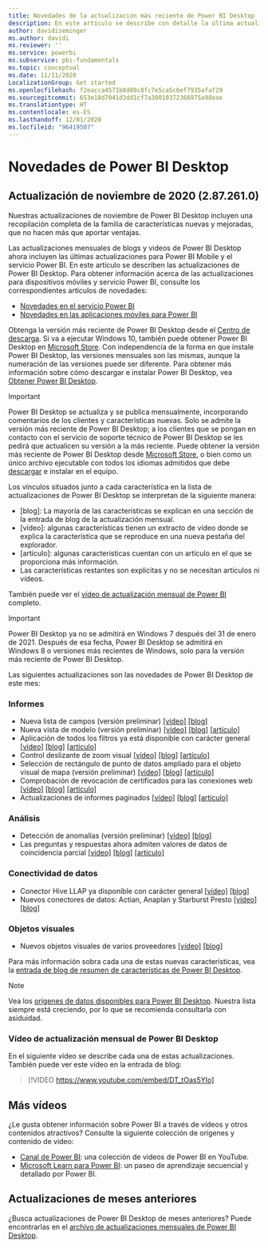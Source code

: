 ```yaml
---
title: Novedades de la actualización más reciente de Power BI Desktop
description: En este artículo se describe con detalle la última actualización mensual de Power BI Desktop.
author: davidiseminger
ms.author: davidi
ms.reviewer: ''
ms.service: powerbi
ms.subservice: pbi-fundamentals
ms.topic: conceptual
ms.date: 11/11/2020
LocalizationGroup: Get started
ms.openlocfilehash: f2eacca4571b8d00c8fc7e5ca5c6ef7935afaf29
ms.sourcegitcommit: 653e18d7041d3dd1cf7a38010372366975a98eae
ms.translationtype: HT
ms.contentlocale: es-ES
ms.lasthandoff: 12/01/2020
ms.locfileid: "96419507"
---
```

# <a name="whats-new-in-power-bi-desktop"></a>Novedades de Power BI Desktop

## <a name="november-2020-update-2872610"></a>Actualización de noviembre de 2020 (2.87.261.0)

Nuestras actualizaciones de noviembre de Power BI Desktop incluyen una recopilación completa de la familia de características nuevas y mejoradas, que no hacen más que aportar ventajas. 

Las actualizaciones mensuales de blogs y videos de Power BI Desktop ahora incluyen las últimas actualizaciones para Power BI Mobile y el servicio Power BI. En este artículo se describen las actualizaciones de Power BI Desktop. Para obtener información acerca de las actualizaciones para dispositivos móviles y servicio Power BI, consulte los correspondientes artículos de novedades:

* [Novedades en el servicio Power BI](service-whats-new.md)
* [Novedades en las aplicaciones móviles para Power BI](../consumer/mobile/mobile-whats-new-in-the-mobile-apps.md)

Obtenga la versión más reciente de Power BI Desktop desde el [Centro de descarga](https://www.microsoft.com/download/details.aspx?id=58494). Si va a ejecutar Windows 10, también puede obtener Power BI Desktop en [Microsoft Store](https://aka.ms/pbidesktopstore). Con independencia de la forma en que instale Power BI Desktop, las versiones mensuales son las mismas, aunque la numeración de las versiones puede ser diferente. Para obtener más información sobre cómo descargar e instalar Power BI Desktop, vea [Obtener Power BI Desktop](desktop-get-the-desktop.md). 

> [!IMPORTANT]
> Power BI Desktop se actualiza y se publica mensualmente, incorporando comentarios de los clientes y características nuevas. Solo se admite la versión más reciente de Power BI Desktop; a los clientes que se pongan en contacto con el servicio de soporte técnico de Power BI Desktop se les pedirá que actualicen su versión a la más reciente. Puede obtener la versión más reciente de Power BI Desktop desde [Microsoft Store](https://aka.ms/pbidesktopstore), o bien como un único archivo ejecutable con todos los idiomas admitidos que debe [descargar](https://www.microsoft.com/download/details.aspx?id=58494) e instalar en el equipo.

Los vínculos situados junto a cada característica en la lista de actualizaciones de Power BI Desktop se interpretan de la siguiente manera:

* \[blog\]: La mayoría de las características se explican en una sección de la entrada de blog de la actualización mensual.
* \[vídeo\]: algunas características tienen un extracto de vídeo donde se explica la característica que se reproduce en una nueva pestaña del explorador.
* \[artículo\]: algunas características cuentan con un artículo en el que se proporciona más información.
* Las características restantes son explícitas y no se necesitan artículos ni vídeos.

También puede ver el [vídeo de actualización mensual de Power BI](#power-bi-desktop-monthly-update-video) completo.

> [!IMPORTANT]
> Power BI Desktop ya no se admitirá en Windows 7 después del 31 de enero de 2021. Después de esa fecha, Power BI Desktop se admitirá en Windows 8 o versiones más recientes de Windows, solo para la versión más reciente de Power BI Desktop. 

Las siguientes actualizaciones son las novedades de Power BI Desktop de este mes:


### <a name="reporting"></a>Informes
* Nueva lista de campos (versión preliminar) [[vídeo]](https://youtu.be/DT_tOas5YIo?t=15) [[blog]](https://powerbi.microsoft.com/blog/power-bi-november-2020-feature-summary/#_Toc55467053) 
* Nueva vista de modelo (versión preliminar) [[vídeo]](https://youtu.be/DT_tOas5YIo?t=61) [[blog]](https://powerbi.microsoft.com/blog/power-bi-november-2020-feature-summary/#_Toc55467054) [[artículo]](../create-reports/power-bi-personalize-visuals.md)
* Aplicación de todos los filtros ya está disponible con carácter general [[vídeo]](https://youtu.be/DT_tOas5YIo?t=98) [[blog]](https://powerbi.microsoft.com/blog/power-bi-november-2020-feature-summary/#_Toc55467055) [[artículo]](../create-reports/desktop-multi-select.md#select-multiple-elements-using-rectangle-select-preview)
* Control deslizante de zoom visual [[vídeo]](https://youtu.be/DT_tOas5YIo?t=160) [[blog]](https://powerbi.microsoft.com/blog/power-bi-november-2020-feature-summary/#_Toc55467056) [[artículo]](../create-reports/desktop-multi-select.md#select-multiple-elements-using-rectangle-select-preview)
* Selección de rectángulo de punto de datos ampliado para el objeto visual de mapa (versión preliminar) [[vídeo]](https://youtu.be/DT_tOas5YIo?t=185) [[blog]](https://powerbi.microsoft.com/blog/power-bi-november-2020-feature-summary/#_Toc55467057) [[artículo]](../create-reports/desktop-multi-select.md#select-multiple-elements-using-rectangle-select-preview)
* Comprobación de revocación de certificados para las conexiones web [[vídeo]](https://youtu.be/DT_tOas5YIo?t=292) [[blog]](https://powerbi.microsoft.com/blog/power-bi-november-2020-feature-summary/#_Toc55467058) [[artículo]](../create-reports/desktop-multi-select.md#select-multiple-elements-using-rectangle-select-preview)
* Actualizaciones de informes paginados [[vídeo]](https://youtu.be/DT_tOas5YIo?t=292) [[blog]](https://powerbi.microsoft.com/blog/power-bi-november-2020-feature-summary/#_Toc55467059) [[artículo]](../create-reports/desktop-multi-select.md#select-multiple-elements-using-rectangle-select-preview)

### <a name="analytics"></a>Análisis
* Detección de anomalías (versión preliminar) [[vídeo]](https://youtu.be/DT_tOas5YIo?t=199) [[blog]](https://powerbi.microsoft.com/blog/power-bi-november-2020-feature-summary/#_Toc55467061) 
* Las preguntas y respuestas ahora admiten valores de datos de coincidencia parcial [[vídeo]](https://youtu.be/DT_tOas5YIo?t=438) [[blog]](https://powerbi.microsoft.com/blog/power-bi-november-2020-feature-summary/#_Toc55467062) [[artículo]](../create-reports/desktop-multi-select.md#select-multiple-elements-using-rectangle-select-preview)

### <a name="data-connectivity"></a>Conectividad de datos
* Conector Hive LLAP ya disponible con carácter general [[vídeo]](https://youtu.be/DT_tOas5YIo?t=461) [[blog]](https://powerbi.microsoft.com/blog/power-bi-november-2020-feature-summary/#_Toc55467064)
* Nuevos conectores de datos: Actian, Anaplan y Starburst Presto [[vídeo]](https://youtu.be/DT_tOas5YIo?t=487) [[blog]](https://powerbi.microsoft.com/blog/power-bi-november-2020-feature-summary/#_Toc55467065)


### <a name="visuals"></a>Objetos visuales
* Nuevos objetos visuales de varios proveedores [[vídeo]](https://youtu.be/DT_tOas5YIo?t=688)  [[blog]](https://powerbi.microsoft.com/blog/power-bi-november-2020-feature-summary/#_Toc55467072)


Para más información sobra cada una de estas nuevas características, vea la [entrada de blog de resumen de características de Power BI Desktop](https://powerbi.microsoft.com/blog/power-bi-november-2020-feature-summary/).


> [!NOTE]
> Vea los [orígenes de datos disponibles para Power BI Desktop](../connect-data/desktop-data-sources.md). Nuestra lista siempre está creciendo, por lo que se recomienda consultarla con asiduidad.


### <a name="power-bi-desktop-monthly-update-video"></a>Vídeo de actualización mensual de Power BI Desktop
En el siguiente vídeo se describe cada una de estas actualizaciones. También puede ver este vídeo en la entrada de blog:

> [!VIDEO https://www.youtube.com/embed/DT_tOas5YIo]

## <a name="more-videos"></a>Más vídeos

¿Le gusta obtener información sobre Power BI a través de vídeos y otros contenidos atractivos? Consulte la siguiente colección de orígenes y contenido de vídeo:

-   [Canal de Power BI](https://www.youtube.com/user/mspowerbi): una colección de vídeos de Power BI en YouTube.
-   [Microsoft Learn para Power BI](/learn/powerplatform/power-bi?WT.mc_id=powerbi_landingpage-docs-link): un paseo de aprendizaje secuencial y detallado por Power BI.

## <a name="updates-for-previous-months"></a>Actualizaciones de meses anteriores

¿Busca actualizaciones de Power BI Desktop de meses anteriores? Puede encontrarlas en el [archivo de actualizaciones mensuales de Power BI Desktop](desktop-latest-update-archive.md).